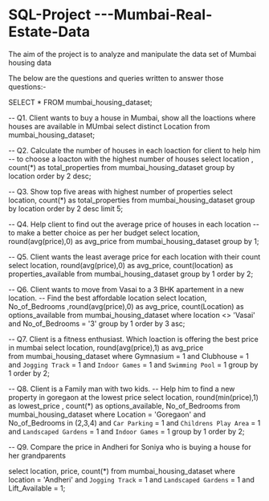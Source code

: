 # SQL-Project ---Mumbai-Real-Estate-Data
The aim of the project is to analyze and manipulate the data set of Mumbai housing data

The below are the questions and queries written to answer those questions:-


SELECT * FROM mumbai_housing_dataset;

-- Q1. Client wants to buy a house in Mumbai, show all the loactions where houses are available in MUmbai
select distinct Location from mumbai_housing_dataset;

-- Q2. Calculate the number of houses in each loaction for client to help him
-- to choose a loacton with the highest number of houses
select location , count(*) as total_properties from mumbai_housing_dataset group by location order by 2 desc;

-- Q3. Show top five areas with highest number of properties
select location, count(*) as total_properties 
from mumbai_housing_dataset 
group by location
order by 2 desc
limit 5;

-- Q4. Help client to find out the average price of houses in each location 
-- to make a better choice as per her budget
select location, round(avg(price),0) as avg_price from mumbai_housing_dataset
group by 1;

-- Q5. Client wants the least average price for each location with their count 
select location, round(avg(price),0) as avg_price, count(location) as properties_available
from mumbai_housing_dataset
group by 1 order by 2;

-- Q6. Client wants to move from Vasai to a 3 BHK apartement in a new location. 
-- Find the best affordable location 
select location, No_of_Bedrooms ,round(avg(price),0) as avg_price, count(Location) as options_available 
from mumbai_housing_dataset 
where location <> 'Vasai' and  No_of_Bedrooms = '3'
group by 1 order by 3 asc;

-- Q7. Client is a fitness enthusiast. Which loaction is offering the best price in mumbai
select location, round(avg(price),1) as avg_price  
from mumbai_housing_dataset
where Gymnasium = 1 and Clubhouse = 1 and `Jogging Track` = 1 and `Indoor Games` = 1 and `Swimming Pool` = 1
group by 1 order by 2;

-- Q8. Client is a Family man with two kids.
-- Help him to find a new property in goregaon at the lowest price
select location, round(min(price),1) as lowest_price , count(*) as options_available, No_of_Bedrooms
from mumbai_housing_dataset
where Location = 'Goregaon' and No_of_Bedrooms in (2,3,4) and `Car Parking` = 1 and `Childrens Play Area` = 1 and `Landscaped Gardens` = 1 and `Indoor Games` = 1
group by 1 order by 2;

-- Q9. Compare the price in Andheri for Soniya who is buying a house for her grandparents

select location, price, count(*) from mumbai_housing_dataset
where location = 'Andheri' and `Jogging Track` = 1 and `Landscaped Gardens` = 1 and Lift_Available = 1;










